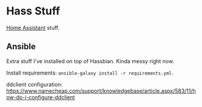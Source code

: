 # Hass Stuff

[Home Assistant][hass] stuff.

## Ansible

Extra stuff I've installed on top of Hassbian. Kinda messy right now.

Install requirements: `ansible-galaxy install -r requirements.yml`.

ddclient configuration:
https://www.namecheap.com/support/knowledgebase/article.aspx/583/11/how-do-i-configure-ddclient

[hass]: https://www.home-assistant.io/
